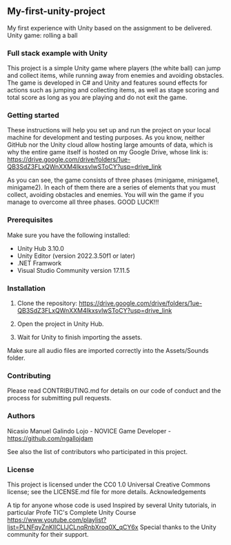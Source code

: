 ## My-first-unity-project
My first experience with Unity based on the assignment to be delivered.
Unity game: rolling a ball

### Full stack example with Unity

This project is a simple Unity game where players (the white ball) can jump and collect items, while running away from enemies and avoiding obstacles.
The game is developed in C# and Unity and features sound effects for actions such as jumping and collecting items, as well as stage scoring and total score as long as you are playing and do not exit the game.

### Getting started

These instructions will help you set up and run the project on your local machine for development and testing purposes.
As you know, neither GitHub nor the Unity cloud allow hosting large amounts of data, which is why the entire game itself is
hosted on my Google Drive, whose link is: https://drive.google.com/drive/folders/1ue-QB3SdZ3FLxQWnXXM4IkxsvlwSToCY?usp=drive_link

As you can see, the game consists of three phases (minigame, minigame1, minigame2). In each of them there are a series of elements that you must
collect, avoiding obstacles and enemies.
You will win the game if you manage to overcome all three phases.
GOOD LUCK!!!

### Prerequisites

Make sure you have the following installed:
- Unity Hub 3.10.0
- Unity Editor (version 2022.3.50f1 or later)
- .NET Framwork
- Visual Studio Community version 17.11.5

### Installation

1. Clone the repository:
https://drive.google.com/drive/folders/1ue-QB3SdZ3FLxQWnXXM4IkxsvlwSToCY?usp=drive_link

2. Open the project in Unity Hub.

3. Wait for Unity to finish importing the assets.

Make sure all audio files are imported correctly into the Assets/Sounds folder.

### Contributing

Please read CONTRIBUTING.md for details on our code of conduct and the process for submitting pull requests.

### Authors

Nicasio Manuel Galindo Lojo - NOVICE Game Developer - https://github.com/ngallojdam

See also the list of contributors who participated in this project.

### License

This project is licensed under the CC0 1.0 Universal Creative Commons license; see the LICENSE.md file for more details.
Acknowledgements

A tip for anyone whose code is used
Inspired by several Unity tutorials, in particular Profe TIC's Complete Unity Course https://www.youtube.com/playlist?list=PLNFqyZnKIlCLIJCLnqRnbXroq0X_qCY6x
Special thanks to the Unity community for their support.
